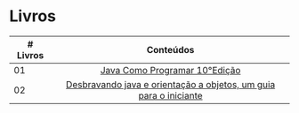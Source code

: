 # Livros

|# Livros| Conteúdos                                                |
|------|:---------------------------------------------------------:|
| 01  |  [Java Como Programar 10°Edição](Java_como_Programar_10°_Edição.pdf)|
| 02  |  [Desbravando java e orientação a objetos, um guia para o iniciante](Desbravando-Java-e-Orientação-a-Objetos-Um-guia-para-o-iniciante-da-linguagem-Casa-do-Codigo.pdf)|
